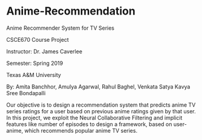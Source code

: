 # Anime-Recommendation
Anime Recommender System for TV Series

CSCE670 Course Project

Instructor: Dr. James Caverlee

Semester: Spring 2019

Texas A&M University

By: Amita Banchhor, Amulya Agarwal, Rahul Baghel, Venkata Satya Kavya Sree Bondapalli

Our objective is to design a recommendation system that predicts anime TV series ratings for a user based on previous anime ratings given by that user. In this project, we exploit the Neural Collaborative Filtering and implicit features like number of episodes to design a framework, based on user-anime, which recommends popular anime TV series.
